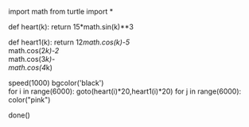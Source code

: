 import math
from turtle import *

def heart(k):
    return 15*math.sin(k)**3

def heart1(k):
          return 12*math.cos(k)-5*\
              math.cos(2*k)-2*\
              math.cos(3*k)-\
              math.cos(4*k)

speed(1000)
bgcolor('black')  
for i in range(6000):
    goto(heart(i)*20,heart1(i)*20)
    for j in range(6000):
        color("pink")
        
done()   
